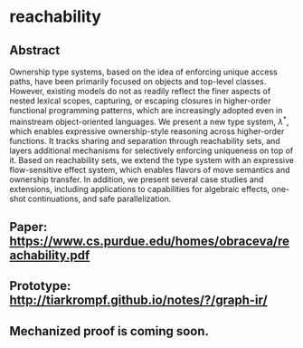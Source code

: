 # reachability
## Abstract
   Ownership type systems, based on the idea of enforcing unique access paths, have been primarily focused on objects and top-level classes. However, existing models do not as readily reflect the finer aspects of nested lexical scopes, capturing, or escaping closures in higher-order functional programming patterns, which are increasingly adopted even in mainstream object-oriented languages. We present a new type system, $\lambda^{\ast}$, which enables expressive ownership-style reasoning across higher-order functions. It tracks sharing and separation through reachability sets, and layers additional mechanisms for selectively enforcing uniqueness on top of it. Based on reachability sets, we extend the type system with an expressive flow-sensitive effect system, which enables flavors of move semantics and ownership transfer. In addition, we present several case studies and extensions, including applications to capabilities for algebraic effects, one-shot continuations, and safe parallelization.

## Paper: https://www.cs.purdue.edu/homes/obraceva/reachability.pdf

## Prototype: http://tiarkrompf.github.io/notes/?/graph-ir/

## Mechanized proof is coming soon.
